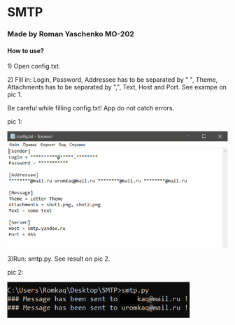 # SMTP
### Made by Roman Yaschenko MO-202

#### <p>How to use?
<p>1) Open config.txt.
<p>2) Fill in: Login, Password, Addressee has to be separated by " ", Theme, Attachments has to be separated by ",", Text, Host and Port. See exampe on pic 1.
<p>Be careful while filling config.txt! App do not catch errors.
  
<p>pic 1:

![Image alt](https://github.com/rq-dev/SMTP/blob/master/shot2.png)

<p>3)Run: smtp.py. See result on pic 2.
<p>
pic 2:

![Image alt](https://github.com/rq-dev/SMTP/blob/master/shot1.png)
